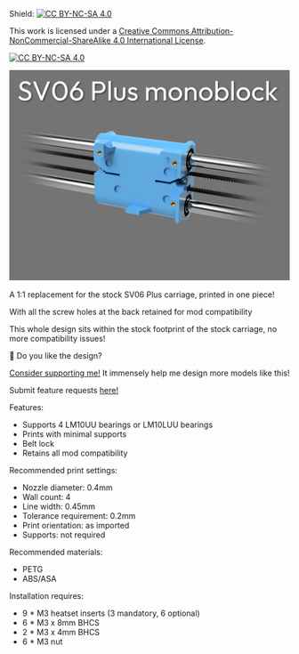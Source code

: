 Shield: [![CC BY-NC-SA 4.0][cc-by-nc-sa-shield]][cc-by-nc-sa]

This work is licensed under a
[Creative Commons Attribution-NonCommercial-ShareAlike 4.0 International License][cc-by-nc-sa].

[![CC BY-NC-SA 4.0][cc-by-nc-sa-image]][cc-by-nc-sa]

[cc-by-nc-sa]: http://creativecommons.org/licenses/by-nc-sa/4.0/
[cc-by-nc-sa-image]: https://licensebuttons.net/l/by-nc-sa/4.0/88x31.png
[cc-by-nc-sa-shield]: https://img.shields.io/badge/License-CC%20BY--NC--SA%204.0-lightgrey.svg

![Thumbnail](Images/thumbnail.png)

A 1:1 replacement for the stock SV06 Plus carriage, printed in one piece!

With all the screw holes at the back retained for mod compatibility

This whole design sits within the stock footprint of the stock carriage, no more compatibility issues!

🤩 Do you like the design?

[Consider supporting me!](https://buymeacoffee.com/silencedfrost) It immensely help me design more models like this!

Submit feature requests [here!](https://trello.com/b/vacGVoLQ/cad-modelling-requests)

Features:
- Supports 4 LM10UU bearings or LM10LUU bearings
- Prints with minimal supports
- Belt lock
- Retains all mod compatibility

Recommended print settings:
- Nozzle diameter: 0.4mm
- Wall count: 4
- Line width: 0.45mm
- Tolerance requirement: 0.2mm
- Print orientation: as imported
- Supports: not required

Recommended materials:
 - PETG
 - ABS/ASA

Installation requires:
- 9 * M3 heatset inserts (3 mandatory, 6 optional)
- 6 * M3 x 8mm BHCS
- 2 * M3 x 4mm BHCS
- 6 * M3 nut
